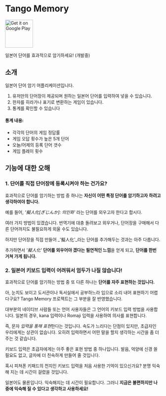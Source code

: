 # Tango Memory

<a href='https://play.google.com/store/apps/details?id=com.icaynia.dmxario'><img alt='Get it on Google Play' src='https://play.google.com/intl/en_us/badges/images/generic/en_badge_web_generic.png' height=90px/></a>

일본어 단어를 효과적으로 암기하세요! (개발중)

## 소개

일본어 단어 암기 어플리케이션입니다.

1. 유저만의 단어장이 제공되며 원하는 일본어 단어를 입력하여 넣을 수 있습니다.
2. 한자를 히라가나 표기로 변환하는 게임이 있습니다.
3. 통계를 확인할 수 있습니다

#### 통계 내용:
- 각각의 단어의 게임 정답률
- 게임 오답 횟수가 높은 5개 단어
- 오늘/어제의 등록 단어 갯수
- 게임 플레이 횟수


## 기능에 대한 오해

### 1. 단어를 직접 단어장에 등록시켜야 하는 건가요?

효과적으로 단어를 암기하는 방법 중 하나는 __자신이 어떤 특정 단어를 암기하고자 하려고 생각하여야 합니다.__

예를 들어, _'擬人化[ぎじんか]: 의인화'_ 라는 단어를 외우고자 한다고 합시다.

여러 가지 방법이 있겠습니다. 번역기에 대충 돌려보고 외우거나, 단어장을 구매해서 다른 단어까지도 불필요하게 외울 수도 있습니다.

하지만 단어장을 직접 만들어 _'擬人化'_라는 단어를 추가해두는 것과는 아주 다릅니다.

추가하면서 _'擬人化'_ **단어를 외우어야 겠다는 필연적인 느낌**을 얻게 되고, **단어를 한번 거쳐 가게 됩니다.**

### 2. 일본어 키보드 입력이 어려워서 엄두가 나질 않습니다!

효과적으로 단어를 암기하는 방법 중 또 다른 하나는 __단어를 자주 표현하는 것입니다.__

아, 눈치도 보이고 도서관이나 독서실에서 공부하느라 입으로 소리 내어 표현하기 어렵다구요? Tango Memory 프로젝트는 그 부분을 잘 반영했습니다.

대부분의 네이티브 사람들 또는 언어 사용자들은 그 언어의 키보드 입력 방법을 사용합니다. 일본의 경우, kana 입력이나 Romaji 입력을 사용하여 의사를 표현합니다.

즉, 문자 *입력을 통해 표현*한다는 것입니다. 속도가 느리다는 단점이 있지만, 초급자인 우리에게는 상관이 없습니다. 오히려 입력하면서 어떤 말을 할지 생각하는 시간을 좀 더 주는 것 같습니다.

키보드 입력은 초급자에게는 아주 좋은 표현 방법 중 하나입니다. 발음, 억양에 신경 쓸 필요도 없고, 글자에 더 친숙하게 만들어 줄 것입니다.

혹시 피쳐폰 키패드의 천지인 키보드 입력을 처음 사용한 기억이 있으신가요? 분명 익숙해 지는 데 시간이 걸렸을 것입니다.

일본어도 물론입니다. 익숙해지는 데 시간이 필요합니다. 그러니 **지금은 불편하지만 나중에 익숙해 질 수 있다고 생각하고 사용하세요!**
